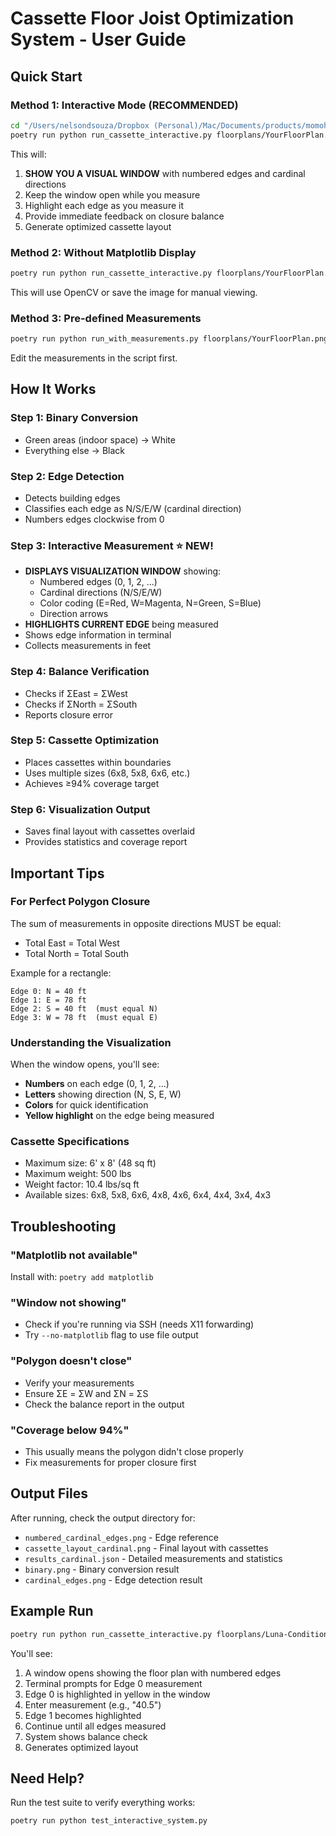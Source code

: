 # Cassette Floor Joist Optimization System - User Guide

## Quick Start

### Method 1: Interactive Mode (RECOMMENDED)
```bash
cd "/Users/nelsondsouza/Dropbox (Personal)/Mac/Documents/products/momohomes"
poetry run python run_cassette_interactive.py floorplans/YourFloorPlan.png
```

This will:
1. **SHOW YOU A VISUAL WINDOW** with numbered edges and cardinal directions
2. Keep the window open while you measure
3. Highlight each edge as you measure it
4. Provide immediate feedback on closure balance
5. Generate optimized cassette layout

### Method 2: Without Matplotlib Display
```bash
poetry run python run_cassette_interactive.py floorplans/YourFloorPlan.png --no-matplotlib
```
This will use OpenCV or save the image for manual viewing.

### Method 3: Pre-defined Measurements
```bash
poetry run python run_with_measurements.py floorplans/YourFloorPlan.png
```
Edit the measurements in the script first.

## How It Works

### Step 1: Binary Conversion
- Green areas (indoor space) → White
- Everything else → Black

### Step 2: Edge Detection
- Detects building edges
- Classifies each edge as N/S/E/W (cardinal direction)
- Numbers edges clockwise from 0

### Step 3: Interactive Measurement ⭐ NEW!
- **DISPLAYS VISUALIZATION WINDOW** showing:
  - Numbered edges (0, 1, 2, ...)
  - Cardinal directions (N/S/E/W)
  - Color coding (E=Red, W=Magenta, N=Green, S=Blue)
  - Direction arrows
- **HIGHLIGHTS CURRENT EDGE** being measured
- Shows edge information in terminal
- Collects measurements in feet

### Step 4: Balance Verification
- Checks if ΣEast = ΣWest
- Checks if ΣNorth = ΣSouth
- Reports closure error

### Step 5: Cassette Optimization
- Places cassettes within boundaries
- Uses multiple sizes (6x8, 5x8, 6x6, etc.)
- Achieves ≥94% coverage target

### Step 6: Visualization Output
- Saves final layout with cassettes overlaid
- Provides statistics and coverage report

## Important Tips

### For Perfect Polygon Closure
The sum of measurements in opposite directions MUST be equal:
- Total East = Total West
- Total North = Total South

Example for a rectangle:
```
Edge 0: N = 40 ft
Edge 1: E = 78 ft
Edge 2: S = 40 ft  (must equal N)
Edge 3: W = 78 ft  (must equal E)
```

### Understanding the Visualization

When the window opens, you'll see:
- **Numbers** on each edge (0, 1, 2, ...)
- **Letters** showing direction (N, S, E, W)
- **Colors** for quick identification
- **Yellow highlight** on the edge being measured

### Cassette Specifications
- Maximum size: 6' x 8' (48 sq ft)
- Maximum weight: 500 lbs
- Weight factor: 10.4 lbs/sq ft
- Available sizes: 6x8, 5x8, 6x6, 4x8, 4x6, 6x4, 4x4, 3x4, 4x3

## Troubleshooting

### "Matplotlib not available"
Install with: `poetry add matplotlib`

### "Window not showing"
- Check if you're running via SSH (needs X11 forwarding)
- Try `--no-matplotlib` flag to use file output

### "Polygon doesn't close"
- Verify your measurements
- Ensure ΣE = ΣW and ΣN = ΣS
- Check the balance report in the output

### "Coverage below 94%"
- This usually means the polygon didn't close properly
- Fix measurements for proper closure first

## Output Files

After running, check the output directory for:
- `numbered_cardinal_edges.png` - Edge reference
- `cassette_layout_cardinal.png` - Final layout with cassettes
- `results_cardinal.json` - Detailed measurements and statistics
- `binary.png` - Binary conversion result
- `cardinal_edges.png` - Edge detection result

## Example Run

```bash
poetry run python run_cassette_interactive.py floorplans/Luna-Conditioned.png
```

You'll see:
1. A window opens showing the floor plan with numbered edges
2. Terminal prompts for Edge 0 measurement
3. Edge 0 is highlighted in yellow in the window
4. Enter measurement (e.g., "40.5")
5. Edge 1 becomes highlighted
6. Continue until all edges measured
7. System shows balance check
8. Generates optimized layout

## Need Help?

Run the test suite to verify everything works:
```bash
poetry run python test_interactive_system.py
```